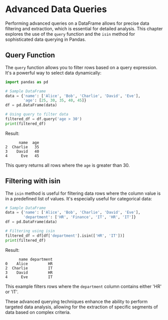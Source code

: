  
# Advanced Data Queries

Performing advanced queries on a DataFrame allows for precise data filtering and extraction, which is essential for detailed analysis. This chapter explores the use of the `query` function and the `isin` method for sophisticated data querying in Pandas.

## Query Function

The `query` function allows you to filter rows based on a query expression. It's a powerful way to select data dynamically:

```python
import pandas as pd

# Sample DataFrame
data = {'name': ['Alice', 'Bob', 'Charlie', 'David', 'Eve'],
        'age': [25, 30, 35, 40, 45]}
df = pd.DataFrame(data)

# Using query to filter data
filtered_df = df.query('age > 30')
print(filtered_df)
```

Result:

```plaintext
      name  age
2  Charlie   35
3    David   40
4      Eve   45
```

This query returns all rows where the `age` is greater than 30.

## Filtering with isin

The `isin` method is useful for filtering data rows where the column value is in a predefined list of values. It's especially useful for categorical data:

```python
# Sample DataFrame
data = {'name': ['Alice', 'Bob', 'Charlie', 'David', 'Eve'],
        'department': ['HR', 'Finance', 'IT', 'HR', 'IT']}
df = pd.DataFrame(data)

# Filtering using isin
filtered_df = df[df['department'].isin(['HR', 'IT'])]
print(filtered_df)
```

Result:

```plaintext
      name department
0    Alice         HR
2  Charlie         IT
3    David         HR
4      Eve         IT
```

This example filters rows where the `department` column contains either 'HR' or 'IT'.

These advanced querying techniques enhance the ability to perform targeted data analysis, allowing for the extraction of specific segments of data based on complex criteria.
